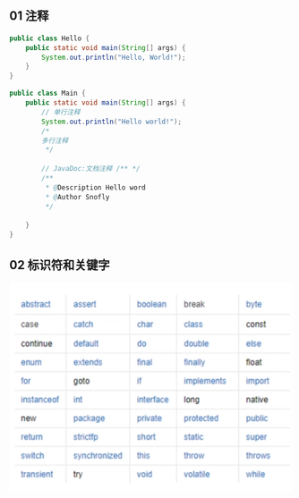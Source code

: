 ## 01 注释

```Java
public class Hello {
    public static void main(String[] args) {
        System.out.println("Hello, World!");
    }
}
```

```Java
public class Main {
    public static void main(String[] args) {
        // 单行注释
        System.out.println("Hello world!");
        /*
        多行注释
         */

        // JavaDoc:文档注释 /** */
        /**
         * @Description Hello word
         * @Author Snofly
         */

    }
}
```

## 02 标识符和关键字


![alt text](<imgs/basic-02-key.png>)